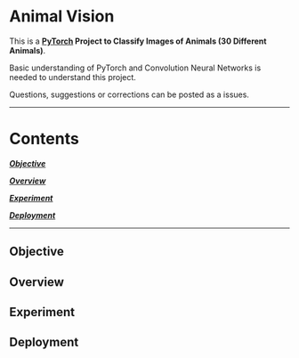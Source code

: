 # Animal Vision

This is a **[PyTorch](https://pytorch.org) Project to Classify Images of Animals (30 Different Animals)**.

Basic understanding of PyTorch and Convolution Neural Networks is needed to understand this project.

Questions, suggestions or corrections can be posted as a issues.

---

# Contents

[***Objective***](https://github.com/JohnPPinto/animal_vision_pytorch/edit/main/README.md#objective)

[***Overview***](https://github.com/JohnPPinto/animal_vision_pytorch/edit/main/README.md#overview)

[***Experiment***](https://github.com/JohnPPinto/animal_vision_pytorch/edit/main/README.md#experiment)

[***Deployment***](https://github.com/JohnPPinto/animal_vision_pytorch/edit/main/README.md#deployment)

---

## Objective


## Overview


## Experiment


## Deployment
